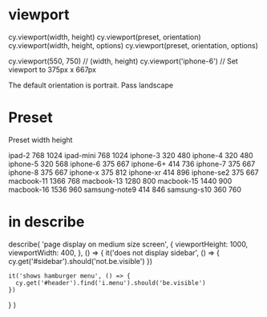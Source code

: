 # viewport
cy.viewport(width, height)
cy.viewport(preset, orientation)
cy.viewport(width, height, options)
cy.viewport(preset, orientation, options)


cy.viewport(550, 750)                  // (width, height)
cy.viewport('iphone-6')              // Set viewport to 375px x 667px



The default orientation is portrait. Pass landscape


# Preset
Preset	width	height

ipad-2	    768	1024
ipad-mini	768	1024
iphone-3	320	480
iphone-4	320	480
iphone-5	320	568
iphone-6	375	667
iphone-6+	414	736
iphone-7	375	667
iphone-8	375	667
iphone-x	375	812
iphone-xr	414	896
iphone-se2	375	667
macbook-11	1366	768
macbook-13	1280	800
macbook-15	1440	900
macbook-16	1536	960
samsung-note9	414	846
samsung-s10	    360	760


# in describe
describe(
'page display on medium size screen',
{
  viewportHeight: 1000,
  viewportWidth: 400,
},
() => {
it('does not display sidebar', () => {
cy.get('#sidebar').should('not.be.visible')
})

    it('shows hamburger menu', () => {
      cy.get('#header').find('i.menu').should('be.visible')
    })
}
)








